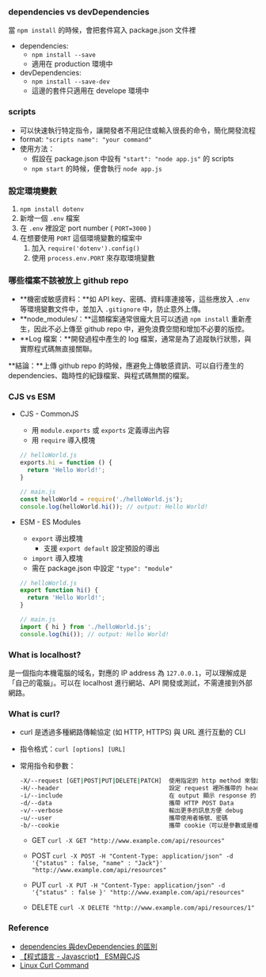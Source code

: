 ### dependencies vs devDependencies
當 `npm install` 的時候，會把套件寫入 package.json 文件裡
- dependencies:
    - `npm install --save`
    - 適用在 production 環境中
- devDependencies:
    - `npm install --save-dev`
    - 這邊的套件只適用在 develope 環境中

### scripts
- 可以快速執行特定指令，讓開發者不用記住或輸入很長的命令，簡化開發流程
- format: `"scripts name": "your command"`
- 使用方法：
    - 假設在 package.json 中設有 `"start": "node app.js"` 的 scripts
    - `npm start` 的時候，便會執行 `node app.js`

### 設定環境變數
1. `npm install dotenv`
2. 新增一個 `.env` 檔案
3. 在 `.env` 裡設定 port number ( `PORT=3000` )
4. 在想要使用 `PORT` 這個環境變數的檔案中
    1. 加入 `require('dotenv').config()`
    2. 使用 `process.env.PORT` 來存取環境變數

### 哪些檔案不該被放上 github repo
- **機密或敏感資料：**如 API key、密碼、資料庫連接等，這些應放入 `.env` 等環境變數文件中，並加入 `.gitignore` 中，防止意外上傳。
- **node_modules/：**這類檔案通常很龐大且可以透過 `npm install` 重新產生，因此不必上傳至 github repo 中，避免浪費空間和增加不必要的版控。
- **Log 檔案：**開發過程中產生的 log 檔案，通常是為了追蹤執行狀態，與實際程式碼無直接關聯。

**結論：**上傳 github repo 的時候，應避免上傳敏感資訊、可以自行產生的 dependencies、臨時性的紀錄檔案、與程式碼無關的檔案。

### CJS vs ESM
- CJS - CommonJS
    - 用 `module.exports` 或 `exports` 定義導出內容
    - 用 `require` 導入模塊
    
    ```jsx
    // helloWorld.js
    exports.hi = function () {
      return 'Hello World!';
    }
    
    // main.js
    const helloWorld = require('./helloWorld.js');
    console.log(helloWorld.hi()); // output: Hello World!
    ```
    
- ESM - ES Modules
    - `export` 導出模塊
        - 支援 `export default` 設定預設的導出
    - `import` 導入模塊
    - 需在 package.json 中設定 `"type": "module"`
    
    ```jsx
    // helloWorld.js
    export function hi() {
      return 'Hello World!';
    }
    
    // main.js
    import { hi } from './helloWorld.js';
    console.log(hi()); // output: Hello World!
    ```

### What is localhost?
是一個指向本機電腦的域名，對應的 IP address 為 `127.0.0.1`，可以理解成是「自己的電腦」。可以在 localhost 進行網站、API 開發或測試，不需連接到外部網路。

### What is curl?
- curl 是透過多種網路傳輸協定 (如 HTTP, HTTPS) 與 URL 進行互動的 CLI
- 指令格式：`curl [options] [URL]`
- 常用指令和參數：
    
    ```bash
    -X/--request [GET|POST|PUT|DELETE|PATCH]  使用指定的 http method 來發出 http request
    -H/--header                               設定 request 裡所攜帶的 header
    -i/--include                              在 output 顯示 response 的 header
    -d/--data                                 攜帶 HTTP POST Data
    -v/--verbose                              輸出更多的訊息方便 debug
    -u/--user                                 攜帶使用者帳號、密碼
    -b/--cookie                               攜帶 cookie（可以是參數或是檔案位置）
    ```
    
    - GET
        ```curl -X GET "http://www.example.com/api/resources"```
        
    - POST
        ```curl -X POST -H "Content-Type: application/json" -d '{"status" : false, "name" : "Jack"}' "http://www.example.com/api/resources"```
        
    - PUT
        ```curl -X PUT -H "Content-Type: application/json" -d '{"status" : false }' "http://www.example.com/api/resources"```
        
    - DELETE
        ```curl -X DELETE "http://www.example.com/api/resources/1"```

### Reference
- [dependencies 與devDependencies 的區別](https://dotblogs.com.tw/gra/2018/01/15/224301)
- [【程式語言 - Javascript】 ESM與CJS](https://vocus.cc/article/649cc0e0fd89780001a7d34d)
- [Linux Curl Command](https://medium.com/@asdasd_777/linux-curl-command-1eb72b373879)